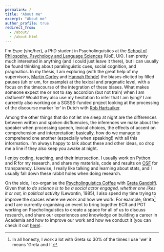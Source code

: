 ```yaml
---
permalink: /
title: "About me"
excerpt: "About me"
author_profile: true
redirect_from: 
  - /about/
  - /about.html
---
```


I'm Espe (she/her), a PhD student in Psycholinguistics at the [School of Philosophy, Psychology and Language Sciences](https://www.ed.ac.uk/ppls) (UoE, UK). I am pretty much interested in anything (and I could just leave it there), but I can usually be found thinking about paralinguistic cues, social cognition, and pragmatics. In my thesis, I am exploring (with the great help of my supervisors, [Martin Corley](https://martincorley.org/) and [Hannah Rohde](http://www.lel.ed.ac.uk/~hrohde/index.html)) the biases elicited by filled pauses (uh or um, for example) at the lexical and pragmatic level, with a focus on the timecourse of the integration of these biases. What makes someone expect me or not to say accordion (but not train) when I am disfluent? Would they also use my hesitation to infer that I am lying? I am currently also working on a SGSSS-funded project looking at the processing of the discourse marker 'er' in Dutch with [Rob Hartsuiker](https://users.ugent.be/~rhartsui/).

Among the other things that do not let me sleep at night are the differences between written and spoken disfluencies, the inferences we make about the speaker when processing speech, lexical choices, the effects of accent on comprehension and interpretation; basically, how do we manage to comprehend one another (especially when speaking!) with all this information. I'm always happy to talk about these and other ideas, so drop me a line if they also keep you awake at night.

I enjoy coding, teaching, and their intersection. I usually work on Python and R for my research, and share my materials, code and results on [OSF](https://osf.io/bk248/) for transparency. Likewise, I really like talking and learning about stats, and I usually fall down these rabbit holes when doing research.

On the side, I co-organise the [Psycholinguistics Coffee](https://blogs.ed.ac.uk/psycholingcoffee/) with [Greta Gandolfi](https://gretagandolfi.github.io/). Given that *to do science is to be a social actor engaged, whether one likes it or not, in political activity* (Lewontin, 1985), I also spend my time trying to improve the spaces where we work and how we work. For example, Greta[^1] and I are currently organising an event to bring together ECR and PGT working on Psycholinguistics to create a space for all of us to discuss research, and share our experiences and knowledge on building a career in Academia and how to improve our work and how we conduct it (you can check it out [here](https://linkedi2022.github.io/)).  


[^1]: In all honesty, I work a lot with Greta so 30% of the times I use 'we' it means 'Greta and I'.

